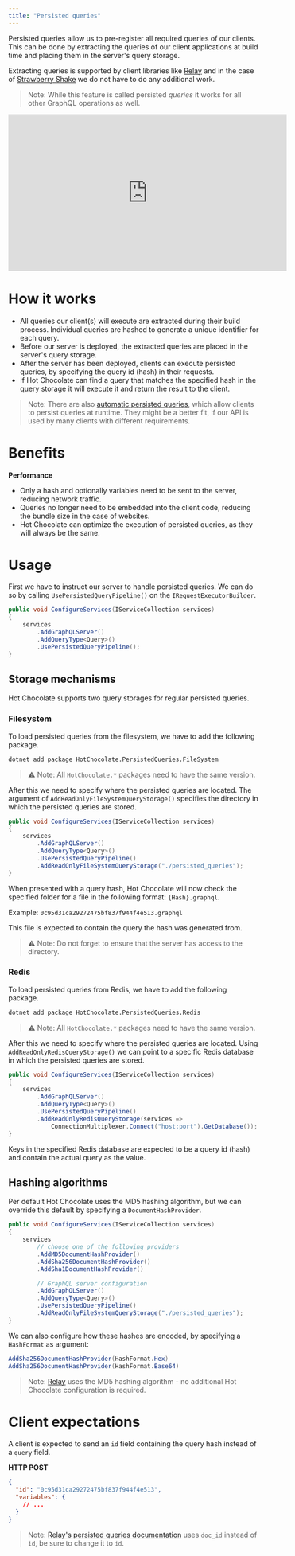 ```yaml
---
title: "Persisted queries"
---
```


Persisted queries allow us to pre-register all required queries of our clients. This can be done by extracting the queries of our client applications at build time and placing them in the server's query storage.

Extracting queries is supported by client libraries like [Relay](https://relay.dev/docs/guides/persisted-queries/) and in the case of [Strawberry Shake](/docs/strawberryshake) we do not have to do any additional work.

> Note: While this feature is called persisted _queries_ it works for all other GraphQL operations as well.

<iframe width="560" height="315"
src="https://www.youtube.com/embed/ZZ5PF3_P_r4"frameborder="0"
allowfullscreen></iframe>

# How it works

- All queries our client(s) will execute are extracted during their build process. Individual queries are hashed to generate a unique identifier for each query.
- Before our server is deployed, the extracted queries are placed in the server's query storage.
- After the server has been deployed, clients can execute persisted queries, by specifying the query id (hash) in their requests.
- If Hot Chocolate can find a query that matches the specified hash in the query storage it will execute it and return the result to the client.

> Note: There are also [automatic persisted queries](/docs/hotchocolate/performance/automatic-persisted-queries), which allow clients to persist queries at runtime. They might be a better fit, if our API is used by many clients with different requirements.

# Benefits

<!-- There are two main benefits to using persisted queries: -->

**Performance**

- Only a hash and optionally variables need to be sent to the server, reducing network traffic.
- Queries no longer need to be embedded into the client code, reducing the bundle size in the case of websites.
- Hot Chocolate can optimize the execution of persisted queries, as they will always be the same.

<!-- **Security**

The server can be tweaked to [only accept persisted queries](#blocking-regular-queries) and refuse queries created by a client at runtime. This is useful mainly for public APIs. -->

# Usage

First we have to instruct our server to handle persisted queries. We can do so by calling `UsePersistedQueryPipeline()` on the `IRequestExecutorBuilder`.

```csharp
public void ConfigureServices(IServiceCollection services)
{
    services
        .AddGraphQLServer()
        .AddQueryType<Query>()
        .UsePersistedQueryPipeline();
}
```

## Storage mechanisms

Hot Chocolate supports two query storages for regular persisted queries.

### Filesystem

To load persisted queries from the filesystem, we have to add the following package.

```bash
dotnet add package HotChocolate.PersistedQueries.FileSystem
```

> ⚠️ Note: All `HotChocolate.*` packages need to have the same version.

After this we need to specify where the persisted queries are located. The argument of `AddReadOnlyFileSystemQueryStorage()` specifies the directory in which the persisted queries are stored.

```csharp
public void ConfigureServices(IServiceCollection services)
{
    services
        .AddGraphQLServer()
        .AddQueryType<Query>()
        .UsePersistedQueryPipeline()
        .AddReadOnlyFileSystemQueryStorage("./persisted_queries");
}
```

When presented with a query hash, Hot Chocolate will now check the specified folder for a file in the following format: `{Hash}.graphql`.

Example: `0c95d31ca29272475bf837f944f4e513.graphql`

This file is expected to contain the query the hash was generated from.

> ⚠️ Note: Do not forget to ensure that the server has access to the directory.

### Redis

To load persisted queries from Redis, we have to add the following package.

```bash
dotnet add package HotChocolate.PersistedQueries.Redis
```

> ⚠️ Note: All `HotChocolate.*` packages need to have the same version.

After this we need to specify where the persisted queries are located. Using `AddReadOnlyRedisQueryStorage()` we can point to a specific Redis database in which the persisted queries are stored.

```csharp
public void ConfigureServices(IServiceCollection services)
{
    services
        .AddGraphQLServer()
        .AddQueryType<Query>()
        .UsePersistedQueryPipeline()
        .AddReadOnlyRedisQueryStorage(services =>
            ConnectionMultiplexer.Connect("host:port").GetDatabase());
}
```

Keys in the specified Redis database are expected to be a query id (hash) and contain the actual query as the value.

## Hashing algorithms

Per default Hot Chocolate uses the MD5 hashing algorithm, but we can override this default by specifying a `DocumentHashProvider`.

```csharp
public void ConfigureServices(IServiceCollection services)
{
    services
        // choose one of the following providers
        .AddMD5DocumentHashProvider()
        .AddSha256DocumentHashProvider()
        .AddSha1DocumentHashProvider()

        // GraphQL server configuration
        .AddGraphQLServer()
        .AddQueryType<Query>()
        .UsePersistedQueryPipeline()
        .AddReadOnlyFileSystemQueryStorage("./persisted_queries");
}
```

We can also configure how these hashes are encoded, by specifying a `HashFormat` as argument:

```csharp
AddSha256DocumentHashProvider(HashFormat.Hex)
AddSha256DocumentHashProvider(HashFormat.Base64)
```

> Note: [Relay](https://relay.dev) uses the MD5 hashing algorithm - no additional Hot Chocolate configuration is required.

# Client expectations

A client is expected to send an `id` field containing the query hash instead of a `query` field.

**HTTP POST**

```json
{
  "id": "0c95d31ca29272475bf837f944f4e513",
  "variables": {
    // ...
  }
}
```

> Note: [Relay's persisted queries documentation](https://relay.dev/docs/guides/persisted-queries/#network-layer-changes) uses `doc_id` instead of `id`, be sure to change it to `id`.
